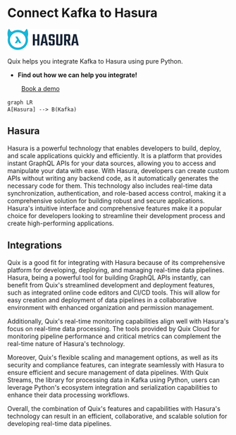 # Connect Kafka to Hasura

![](./images/logo_1.jpg)

Quix helps you integrate Kafka to Hasura using pure Python.

<div class="grid cards blog-grid-card" markdown>

- __Find out how we can help you integrate!__

    <a class="md-button md-button--primary" href="https://share.hsforms.com/1iW0TmZzKQMChk0lxd_tGiw4yjw2?__hstc=175542013.2303933fbd746c0ac86d9ccbe9bc9100.1728383268831.1729603416735.1729620918855.31&__hssc=175542013.1.1729620918855&__hsfp=2132701734" target="_blank" style="margin:.5rem;">Book a demo</a>

</div>

```mermaid
graph LR
A[Hasura] --> B(Kafka)
```

## Hasura

Hasura is a powerful technology that enables developers to build, deploy, and scale applications quickly and efficiently. It is a platform that provides instant GraphQL APIs for your data sources, allowing you to access and manipulate your data with ease. With Hasura, developers can create custom APIs without writing any backend code, as it automatically generates the necessary code for them. This technology also includes real-time data synchronization, authentication, and role-based access control, making it a comprehensive solution for building robust and secure applications. Hasura's intuitive interface and comprehensive features make it a popular choice for developers looking to streamline their development process and create high-performing applications.

## Integrations

Quix is a good fit for integrating with Hasura because of its comprehensive platform for developing, deploying, and managing real-time data pipelines. Hasura, being a powerful tool for building GraphQL APIs instantly, can benefit from Quix's streamlined development and deployment features, such as integrated online code editors and CI/CD tools. This will allow for easy creation and deployment of data pipelines in a collaborative environment with enhanced organization and permission management.

Additionally, Quix's real-time monitoring capabilities align well with Hasura's focus on real-time data processing. The tools provided by Quix Cloud for monitoring pipeline performance and critical metrics can complement the real-time nature of Hasura's technology.

Moreover, Quix's flexible scaling and management options, as well as its security and compliance features, can integrate seamlessly with Hasura to ensure efficient and secure management of data pipelines. With Quix Streams, the library for processing data in Kafka using Python, users can leverage Python's ecosystem integration and serialization capabilities to enhance their data processing workflows.

Overall, the combination of Quix's features and capabilities with Hasura's technology can result in an efficient, collaborative, and scalable solution for developing real-time data pipelines.

